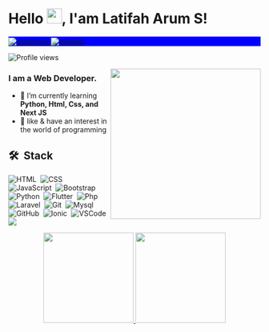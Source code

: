 <h1 align="left">Hello <img src="https://raw.githubusercontent.com/kaueMarques/kaueMarques/master/hi.gif" width="30px">, I'am Latifah Arum S!</h1>
<p align="left" style="background:blue">
  <a href="https://www.instagram.com/latifaharums/?hl=id" target="_blank">
    <img align="center" src="https://img.shields.io/badge/-latifaharums-05122A?style=flat&logo=instagram" alt="instagram"/>
  </a>
  <a href="https://id.linkedin.com/in/latifaharums" target="_blank">
    <img align="center" src="https://img.shields.io/badge/-latifaharums-05122A?style=flat&logo=linkedin" alt="linkedin"/>
  </a>
</p>

<p align="left"> <img src="https://komarev.com/ghpvc/?username=latifaharums&color=blueviolet" alt="Profile views" /> </p>
<img align="right" width="300em" height="300em" src="https://github.com/birobirobiro/birobirobiro/blob/master/animation_500_kv8i962g.gif?raw=true"/>
<h3>I am a Web Developer.</h3>

- 🌱  I’m currently learning **Python, Html, Css, and Next JS**
- 🚀  like & have an interest in the world of programming

## 🛠 &nbsp;Stack
![HTML](https://img.shields.io/badge/-HTML-05122A?style=flat&logo=HTML5)&nbsp;
![CSS](https://img.shields.io/badge/-CSS-05122A?style=flat&logo=CSS3&logoColor=1572B6)&nbsp;
![JavaScript](https://img.shields.io/badge/-JavaScript-05122A?style=flat&logo=javascript)&nbsp;
![Bootstrap](https://img.shields.io/badge/-Bootstrap-05122A?style=flat&logo=bootstrap)&nbsp;
![Python](https://img.shields.io/badge/-Python-05122A?style=flat&logo=python)&nbsp;
![Flutter](https://img.shields.io/badge/-Flutter-05122A?style=flat&logo=flutter)&nbsp;
![Php](https://img.shields.io/badge/-Php-05122A?style=flat&logo=php)&nbsp;
![Laravel](https://img.shields.io/badge/-Laravel-05122A?style=flat&logo=laravel)&nbsp;
![Git](https://img.shields.io/badge/-Git-05122A?style=flat&logo=git)&nbsp;
![Mysql](https://img.shields.io/badge/-Mysql-05122A?style=flat&logo=mysql)&nbsp;
![GitHub](https://img.shields.io/badge/-GitHub-05122A?style=flat&logo=github)&nbsp;
![Ionic](https://img.shields.io/badge/-Ionic-05122A?style=flat&logo=ionic)&nbsp;
![VSCode](https://img.shields.io/badge/-VSCode-05122A?style=flat&logo=visual-studio-code&logoColor=007ACC)&nbsp;
<a href="https://www.youtube.com/watch?v=dQw4w9WgXcQ"><img src="https://user-images.githubusercontent.com/73097560/115834477-dbab4500-a447-11eb-908a-139a6edaec5c.gif"></a>

<p align="center">
<a href="https://github.com/RedBlood639">
  <img height="180em" src="https://github-readme-stats-eight-theta.vercel.app/api?username=ridhomr&show_icons=true&theme=algolia&include_all_commits=true&count_private=true"/>
  <img height="180em" src="https://github-readme-stats-eight-theta.vercel.app/api/top-langs/?username=ridhomr&layout=compact&langs_count=8&theme=algolia"/>
</a>
</p>
